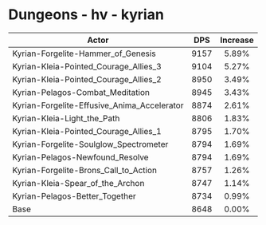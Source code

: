 # Dungeons - hv - kyrian
| Actor | DPS | Increase |
|---|:---:|:---:|
|Kyrian-Forgelite-Hammer_of_Genesis|9157|5.89%|
|Kyrian-Kleia-Pointed_Courage_Allies_3|9104|5.27%|
|Kyrian-Kleia-Pointed_Courage_Allies_2|8950|3.49%|
|Kyrian-Pelagos-Combat_Meditation|8945|3.43%|
|Kyrian-Forgelite-Effusive_Anima_Accelerator|8874|2.61%|
|Kyrian-Kleia-Light_the_Path|8806|1.83%|
|Kyrian-Kleia-Pointed_Courage_Allies_1|8795|1.70%|
|Kyrian-Forgelite-Soulglow_Spectrometer|8794|1.69%|
|Kyrian-Pelagos-Newfound_Resolve|8794|1.69%|
|Kyrian-Forgelite-Brons_Call_to_Action|8757|1.26%|
|Kyrian-Kleia-Spear_of_the_Archon|8747|1.14%|
|Kyrian-Pelagos-Better_Together|8734|0.99%|
|Base|8648|0.00%|
